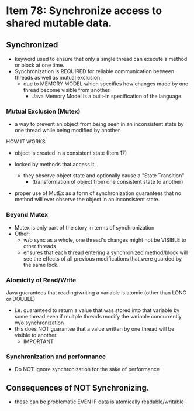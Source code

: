 # Item 78: Synchronize access to shared mutable data. 

## Synchronized
- keyword used to ensure that only a single thread can execute a method or block at one time.
- Synchronization is REQUIRED for reliable communication between threads as well as mutual exclusion
    - due to MEMORY MODEL which specifies how changes made by one thread become visible from another. 
        - Java Memory Model is a built-in specification of the language.

### Mutual Exclusion (Mutex)
- a way to prevent an object from being seen in an inconsistent state by one thread while
being modified by another

HOW IT WORKS
- object is created in a consistent state (Item 17)
- locked by methods that access it.
    - they observe object state and optionally cause a "State Transition" 
        - (transformation of object from one consistent state to another)


- proper use of MutEx as a form of synchronization guarantees that no method will ever observe
the object in an inconsistent state. 

### Beyond Mutex
- Mutex is only part of the story in terms of synchronization
- Other:
    - w/o sync as a whole, one thread's changes might not be VISIBLE to other threads
    - ensures that each thread entering a synchronized method/block will see the effects of all
    previous modifications that were guarded by the same lock.
    
### Atomicity of Read/Write
Java guarantees that reading/writing a variable is atomic (other than LONG or DOUBLE)
- i.e. guaranteed to return a value that was stored into that variable by some thread even if
multple threads modify the variable concurrently w/o synchronization
- this does NOT guarantee that a value written by one thread will be visible to another. 
    - IMPORTANT

### Synchronization and performance
- Do NOT ignore synchronization for the sake of performance
    
    
## Consequences of NOT Synchronizing. 
- these can be problematic EVEN IF data is atomically readable/writable
